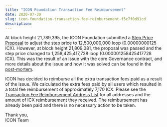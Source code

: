 ```yaml
---
title: "ICON Foundation Transaction Fee Reimbursement"
date: 2020-07-30
slug: icon-foundation-transaction-fee-reimbursement-f5c7f0d91cd
description:
---
```


At block height 21,789,395, the ICON Foundation submitted a [Step Price Proposal](https://tracker.icon.foundation/proposal/0x9d6b1e74442ad55fda517fc05d3046e91db52dbda54dabc77d0cf1a76f2278f6) to adjust the step price to 12,500,000,000 loop (0.00000000125 ICX). However, at block height 21,809,081, the proposal was passed and the step price changed to 1,258,425,417,728 loop (0.000001258425417728 ICX). This was the result of an issue with the core Governance contract, and more details about the issue and how it was solved can be found in the [post-mortem](https://forum.icon.community/t/post-mortem-on-the-step-price-increase-proposal/1112).

ICON has decided to reimburse all the extra transaction fees paid as a result of the issue. We calculated the extra fees paid by all users which resulted in a total fee reimbursement of approximately 7,170 ICX. Please see the [Transaction Fee Reimbursement Address List](https://docs.google.com/spreadsheets/d/1LkYXewDGOIyWmbZ9GmtpqJSA9iA5iTBHKFFBstYEQ_0/edit?usp=sharing) for all addresses and the amount of ICX reimbursement they received. The reimbursement has already been paid and there is no necessary action to be taken.

Thank you,  
ICON Team

